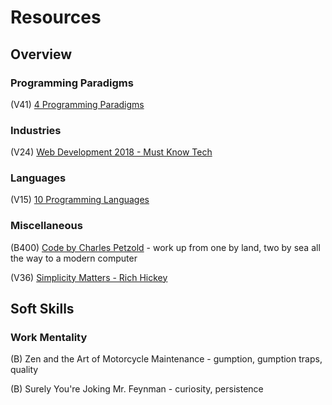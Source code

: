 # Resources

## Overview

### Programming Paradigms
(V41) [4 Programming Paradigms](https://www.youtube.com/watch?v=cgVVZMfLjEI)

### Industries
(V24) [Web Development 2018 - Must Know Tech](https://www.youtube.com/watch?v=gVXcqO9A1vo)

### Languages
(V15) [10 Programming Languages](https://www.youtube.com/watch?v=7bE2mI4ePeU)

### Miscellaneous
(B400) [Code by Charles Petzold](http://www.charlespetzold.com/code/) - work up from one by land, two by sea all the way to a modern computer

(V36) [Simplicity Matters - Rich Hickey](https://www.youtube.com/watch?v=rI8tNMsozo0)

## Soft Skills

### Work Mentality
(B) Zen and the Art of Motorcycle Maintenance - gumption, gumption traps, quality

(B) Surely You're Joking Mr. Feynman - curiosity, persistence
